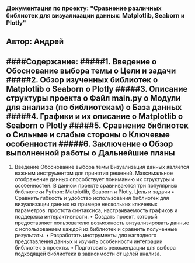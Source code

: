 ### Документация по проекту: "Сравнение различных библиотек для визуализации данных: Matplotlib, Seaborn и Plotly"
Автор: Андрей
---
####Содержание:
#####1.	Введение
o	Обоснование выбора темы
o	Цели и задачи
#####2.	Обзор изученных библиотек
o	Matplotlib
o	Seaborn
o	Plotly
#####3.	Описание структуры проекта
o	Файл main.py
o	Модули для анализа (по библиотекам)
o	База данных
#####4.	Графики и их описание
o	Matplotlib
o	Seaborn
o	Plotly
#####5.	Сравнение библиотек
o	Сильные и слабые стороны
o	Ключевые особенности
#####6.	Заключение
o	Обзор выполненной работы
o	Дальнейшие планы
---
1. Введение
Обоснование выбора темы
Визуализация данных является важным инструментом для принятия решений. Максимальное отображение данных способствует пониманию их структуры и особенностей. В данном проекте сравниваются три популярных библиотеки Python: Matplotlib, Seaborn и Plotly.
Цель и задачи
•	Сравнить гибкость и удобство использования библиотек для визуализации данных на примере нескольких ключевых параметров: простота синтаксиса, настраиваемость графиков и поддержка интерактивности.
•	Создать проект, который предоставляет пользователю возможность визуализировать данные с использованием каждой из библиотек и сравнить полученные результаты.
•	Разработать инструменты для наглядного представления данных и изучить особенности интеграции библиотек в проекты.
•	Подготовить рекомендации для выбора подходящей библиотеки в зависимости от целей анализа.
